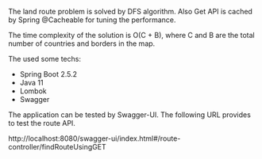 The land route problem is solved by DFS algorithm. 
Also Get API is cached by Spring @Cacheable for tuning the performance.

The time complexity of the solution is O(C + B), where C and B are the total number of countries and borders in the map.

The used some techs:
- Spring Boot 2.5.2
- Java 11
- Lombok
- Swagger

The application can be tested by Swagger-UI.
The following URL provides to test the route API.

http://localhost:8080/swagger-ui/index.html#/route-controller/findRouteUsingGET
